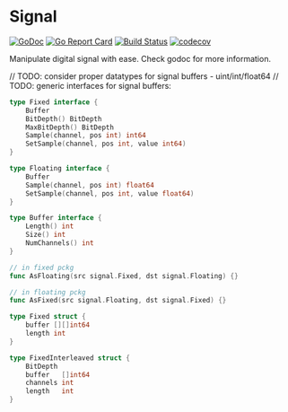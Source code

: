 # Signal

[![GoDoc](https://godoc.org/pipelined.dev/signal?status.svg)](https://godoc.org/pipelined.dev/signal)
[![Go Report Card](https://goreportcard.com/badge/pipelined.dev/signal)](https://goreportcard.com/report/pipelined.dev/signal)
[![Build Status](https://travis-ci.org/pipelined/signal.svg?branch=master)](https://travis-ci.org/pipelined/signal)
[![codecov](https://codecov.io/gh/pipelined/signal/branch/master/graph/badge.svg)](https://codecov.io/gh/pipelined/signal)

Manipulate digital signal with ease. Check godoc for more information.

// TODO: consider proper datatypes for signal buffers - uint/int/float64
// TODO: generic interfaces for signal buffers:

```go
type Fixed interface {
    Buffer
    BitDepth() BitDepth
    MaxBitDepth() BitDepth
    Sample(channel, pos int) int64
    SetSample(channel, pos int, value int64)
}

type Floating interface {
    Buffer
    Sample(channel, pos int) float64
    SetSample(channel, pos int, value float64)
}

type Buffer interface {
    Length() int
    Size() int
    NumChannels() int
}

// in fixed pckg
func AsFloating(src signal.Fixed, dst signal.Floating) {}

// in floating pckg
func AsFixed(src signal.Floating, dst signal.Fixed) {}

type Fixed struct {
    buffer [][]int64
    length int
}

type FixedInterleaved struct {
    BitDepth
    buffer   []int64
    channels int
    length   int
}
```